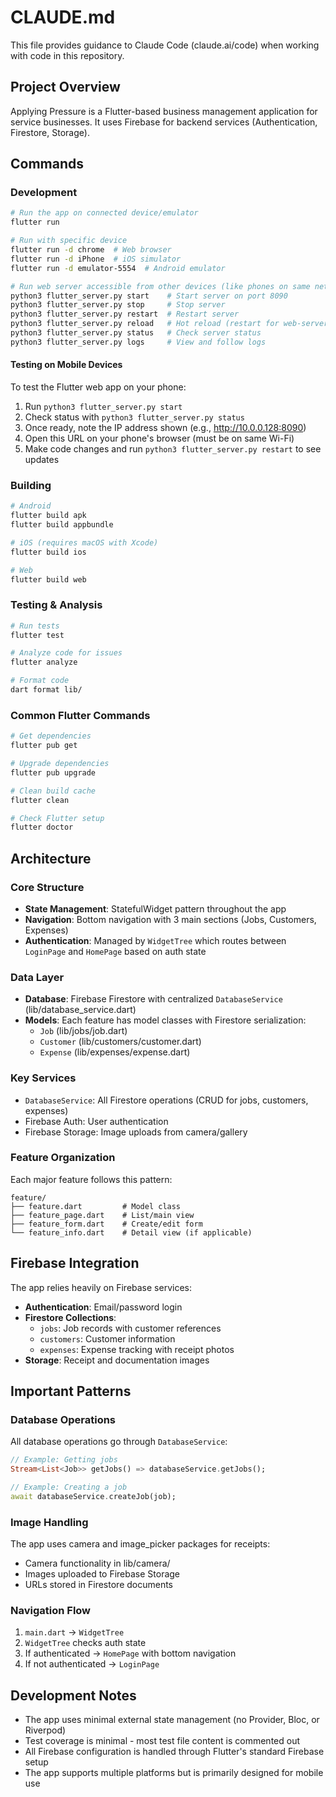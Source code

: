 # CLAUDE.md

This file provides guidance to Claude Code (claude.ai/code) when working with code in this repository.

## Project Overview

Applying Pressure is a Flutter-based business management application for service businesses. It uses Firebase for backend services (Authentication, Firestore, Storage).

## Commands

### Development
```bash
# Run the app on connected device/emulator
flutter run

# Run with specific device
flutter run -d chrome  # Web browser
flutter run -d iPhone  # iOS simulator
flutter run -d emulator-5554  # Android emulator

# Run web server accessible from other devices (like phones on same network)
python3 flutter_server.py start    # Start server on port 8090
python3 flutter_server.py stop     # Stop server
python3 flutter_server.py restart  # Restart server
python3 flutter_server.py reload   # Hot reload (restart for web-server)
python3 flutter_server.py status   # Check server status
python3 flutter_server.py logs     # View and follow logs
```

#### Testing on Mobile Devices
To test the Flutter web app on your phone:
1. Run `python3 flutter_server.py start`
2. Check status with `python3 flutter_server.py status` 
3. Once ready, note the IP address shown (e.g., http://10.0.0.128:8090)
4. Open this URL on your phone's browser (must be on same Wi-Fi)
5. Make code changes and run `python3 flutter_server.py restart` to see updates

### Building
```bash
# Android
flutter build apk
flutter build appbundle

# iOS (requires macOS with Xcode)
flutter build ios

# Web
flutter build web
```

### Testing & Analysis
```bash
# Run tests
flutter test

# Analyze code for issues
flutter analyze

# Format code
dart format lib/
```

### Common Flutter Commands
```bash
# Get dependencies
flutter pub get

# Upgrade dependencies
flutter pub upgrade

# Clean build cache
flutter clean

# Check Flutter setup
flutter doctor
```

## Architecture

### Core Structure
- **State Management**: StatefulWidget pattern throughout the app
- **Navigation**: Bottom navigation with 3 main sections (Jobs, Customers, Expenses)
- **Authentication**: Managed by `WidgetTree` which routes between `LoginPage` and `HomePage` based on auth state

### Data Layer
- **Database**: Firebase Firestore with centralized `DatabaseService` (lib/database_service.dart)
- **Models**: Each feature has model classes with Firestore serialization:
  - `Job` (lib/jobs/job.dart)
  - `Customer` (lib/customers/customer.dart)
  - `Expense` (lib/expenses/expense.dart)

### Key Services
- `DatabaseService`: All Firestore operations (CRUD for jobs, customers, expenses)
- Firebase Auth: User authentication
- Firebase Storage: Image uploads from camera/gallery

### Feature Organization
Each major feature follows this pattern:
```
feature/
├── feature.dart         # Model class
├── feature_page.dart    # List/main view
├── feature_form.dart    # Create/edit form
└── feature_info.dart    # Detail view (if applicable)
```

## Firebase Integration

The app relies heavily on Firebase services:
- **Authentication**: Email/password login
- **Firestore Collections**:
  - `jobs`: Job records with customer references
  - `customers`: Customer information
  - `expenses`: Expense tracking with receipt photos
- **Storage**: Receipt and documentation images

## Important Patterns

### Database Operations
All database operations go through `DatabaseService`:
```dart
// Example: Getting jobs
Stream<List<Job>> getJobs() => databaseService.getJobs();

// Example: Creating a job
await databaseService.createJob(job);
```

### Image Handling
The app uses camera and image_picker packages for receipts:
- Camera functionality in lib/camera/
- Images uploaded to Firebase Storage
- URLs stored in Firestore documents

### Navigation Flow
1. `main.dart` → `WidgetTree`
2. `WidgetTree` checks auth state
3. If authenticated → `HomePage` with bottom navigation
4. If not authenticated → `LoginPage`

## Development Notes

- The app uses minimal external state management (no Provider, Bloc, or Riverpod)
- Test coverage is minimal - most test file content is commented out
- All Firebase configuration is handled through Flutter's standard Firebase setup
- The app supports multiple platforms but is primarily designed for mobile use